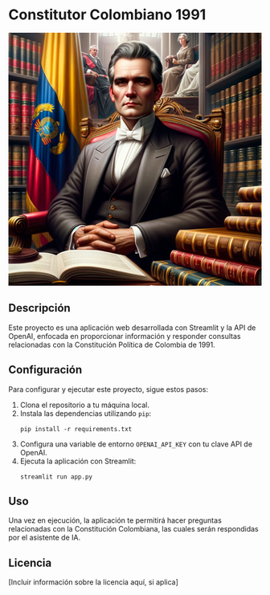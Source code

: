 # Constitutor Colombiano 1991

![Logo del Constitutor Colombiano 1991](https://raw.githubusercontent.com/bladealex9848/Constitutor_Colombiano_1991/main/logo.png)

## Descripción
Este proyecto es una aplicación web desarrollada con Streamlit y la API de OpenAI, enfocada en proporcionar información y responder consultas relacionadas con la Constitución Política de Colombia de 1991.

## Configuración
Para configurar y ejecutar este proyecto, sigue estos pasos:

1. Clona el repositorio a tu máquina local.
2. Instala las dependencias utilizando `pip`:
   ```
   pip install -r requirements.txt
   ```
3. Configura una variable de entorno `OPENAI_API_KEY` con tu clave API de OpenAI.
4. Ejecuta la aplicación con Streamlit:
   ```
   streamlit run app.py
   ```

## Uso
Una vez en ejecución, la aplicación te permitirá hacer preguntas relacionadas con la Constitución Colombiana, las cuales serán respondidas por el asistente de IA.

## Licencia
[Incluir información sobre la licencia aquí, si aplica]
